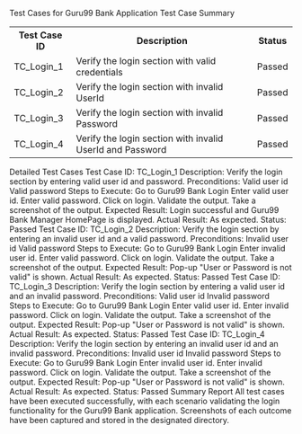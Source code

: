 Test Cases for Guru99 Bank Application
Test Case Summary
<table>
  <tr>
    <th>Test Case ID</th>
    <th>Description</th>
    <th>Status</th>
  </tr>
  <tr>
    <td>TC_Login_1</td>
    <td>Verify the login section with valid credentials</td>
    <td>Passed</td>
  </tr>
  <tr>
    <td>TC_Login_2</td>
    <td>Verify the login section with invalid UserId</td>
    <td>Passed</td>
  </tr>
  <tr>
    <td>TC_Login_3</td>
    <td>Verify the login section with invalid Password</td>
    <td>Passed</td>
  </tr>
  <tr>
    <td>TC_Login_4</td>
    <td>Verify the login section with invalid UserId and Password</td>
    <td>Passed</td>
  </tr>
</table>
Detailed Test Cases
Test Case ID: TC_Login_1
Description: Verify the login section by entering valid user id and password.
Preconditions:
Valid user id
Valid password
Steps to Execute:
Go to Guru99 Bank Login
Enter valid user id.
Enter valid password.
Click on login.
Validate the output.
Take a screenshot of the output.
Expected Result: Login successful and Guru99 Bank Manager HomePage is displayed.
Actual Result: As expected.
Status: Passed
Test Case ID: TC_Login_2
Description: Verify the login section by entering an invalid user id and a valid password.
Preconditions:
Invalid user id
Valid password
Steps to Execute:
Go to Guru99 Bank Login
Enter invalid user id.
Enter valid password.
Click on login.
Validate the output.
Take a screenshot of the output.
Expected Result: Pop-up "User or Password is not valid" is shown.
Actual Result: As expected.
Status: Passed
Test Case ID: TC_Login_3
Description: Verify the login section by entering a valid user id and an invalid password.
Preconditions:
Valid user id
Invalid password
Steps to Execute:
Go to Guru99 Bank Login
Enter valid user id.
Enter invalid password.
Click on login.
Validate the output.
Take a screenshot of the output.
Expected Result: Pop-up "User or Password is not valid" is shown.
Actual Result: As expected.
Status: Passed
Test Case ID: TC_Login_4
Description: Verify the login section by entering an invalid user id and an invalid password.
Preconditions:
Invalid user id
Invalid password
Steps to Execute:
Go to Guru99 Bank Login
Enter invalid user id.
Enter invalid password.
Click on login.
Validate the output.
Take a screenshot of the output.
Expected Result: Pop-up "User or Password is not valid" is shown.
Actual Result: As expected.
Status: Passed
Summary Report
All test cases have been executed successfully, with each scenario validating the login functionality for the Guru99 Bank application. Screenshots of each outcome have been captured and stored in the designated directory.